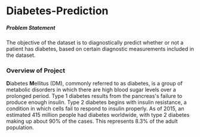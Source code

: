# Diabetes-Prediction
##### Problem Statement
The objective of the dataset is to diagnostically predict whether or not a patient has diabetes, based on certain diagnostic measurements included in the dataset.

### Overview of Project

**D**iabetes **M**ellitus (DM), commonly referred to as diabetes, is a group of metabolic disorders in which there are high blood sugar levels over a prolonged period. Type 1 diabetes results from the pancreas's failure to produce enough insulin. Type 2 diabetes begins with insulin resistance, a condition in which cells fail to respond to insulin properly. As of 2015, an estimated 415 million people had diabetes worldwide, with type 2 diabetes making up about 90% of the cases. This represents 8.3% of the adult population. 
